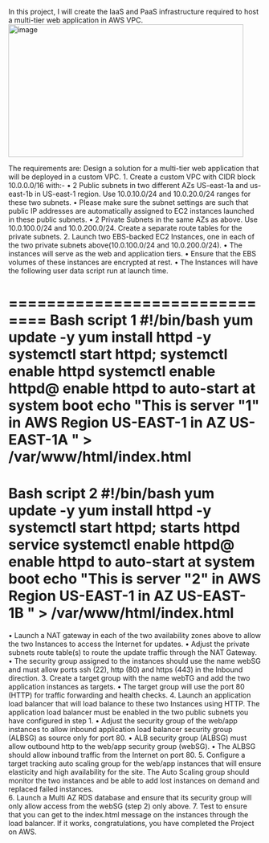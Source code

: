 In this project, I will create the IaaS and PaaS infrastructure required to host a multi-tier web application in AWS VPC.
<img width="468" height="264" alt="image" src="https://github.com/user-attachments/assets/d7c4ad9c-4238-4b53-ad21-dfd9985cc930" />


The requirements are:
Design a solution for a multi-tier web application that will be deployed in a custom VPC.
	1.	Create a custom VPC with CIDR block 10.0.0.0/16 with:-
    	•	2 Public subnets in two different AZs US-east-1a and us-east-1b in US-east-1 region. Use 10.0.10.0/24 and 10.0.20.0/24 ranges for these two subnets.
    	•	Please make sure the subnet settings are such that public IP addresses are automatically assigned to EC2 instances launched in these public subnets.
    	•	2 Private Subnets in the same AZs as above. Use 10.0.100.0/24 and 10.0.200.0/24. Create a separate route tables for the private subnets.
	2.	Launch two EBS-backed EC2 Instances, one in each of the two private subnets above(10.0.100.0/24 and 10.0.200.0/24).
    	•	The instances will serve as the web and application tiers.
    	•	Ensure that the EBS volumes of these instances are encrypted at rest.
    	•	The Instances will have the following user data script run at launch time.
     
==============================
Bash script 1
#!/bin/bash
yum update -y
yum install httpd -y
systemctl start httpd; systemctl enable httpd
systemctl enable httpd@ enable httpd to auto-start at system boot
echo "This is server "1" in AWS Region US-EAST-1 in AZ US-EAST-1A " > /var/www/html/index.html
==============================
Bash script 2
#!/bin/bash
yum update -y
yum install httpd -y
systemctl start httpd; starts httpd service
systemctl enable httpd@ enable httpd to auto-start at system boot
echo "This is server "2" in AWS Region US-EAST-1 in AZ US-EAST-1B " > /var/www/html/index.html
==============================

  •	Launch a NAT gateway in each of the two availability zones above to allow the two Instances to access the Internet for updates.
	•	Adjust the private subnets route table(s) to route the update traffic through the NAT Gateway.
	•	The security group assigned to the instances should use the name webSG and must allow ports ssh (22), http (80) and https (443) in the Inbound direction.
3.	Create a target group with the name webTG and add the two application instances as targets.
	•	The target group will use the port 80 (HTTP) for traffic forwarding and health checks.
4.	Launch an application load balancer that will load balance to these two Instances using HTTP. The application load balancer must be enabled in the two public subnets you have configured in step 1.
	•	Adjust the security group of the web/app instances to allow inbound application load balancer security group (ALBSG) as source only for port 80.
	•	ALB security group (ALBSG) must allow outbound http to the web/app security group (webSG).
	•	The ALBSG should allow inbound traffic from the Internet on port 80.
5.	Configure a target tracking auto scaling group for the web/app instances that will ensure elasticity and high availability for the site. The Auto Scaling group should monitor the two instances and be able to add lost instances on demand and replaced failed instances.                                                                                 
6.	Launch a Multi AZ RDS database and ensure that its security group will only allow access 	  from the webSG (step 2) only above.
7.	Test to ensure that you can get to the index.html message on the instances through the load balancer. If it works, congratulations, you have completed the Project on AWS.

